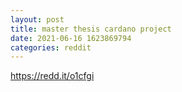 ```yaml
--- 
layout: post 
title: master thesis cardano project 
date: 2021-06-16 1623869794 
categories: reddit 
--- 
```

https://redd.it/o1cfgi